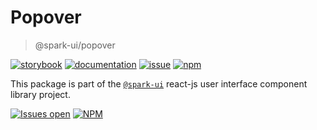 # Popover
> @spark-ui/popover

[![storybook](https://img.shields.io/badge/storybook-black?logo=storybook)](https://sparkui.vercel.app/?path=/docs/components-popover--docs)
[![documentation](https://img.shields.io/badge/documentation-black?logo=googledocs)](https://sparkui-adv.vercel.app/docs/components/popover)
[![issue](https://img.shields.io/badge/report%20a%20bug-black?logo=openbugbounty&logoColor=red)](https://github.com/adevinta/spark/issues/new?&projects=4&template=bug-report.yml&assignees=&labels=Component,Component%3A%20popover)
[![npm](https://img.shields.io/npm/dt/%40spark-ui/popover?logo=npm&labelColor=black)](https://www.npmjs.com/package/@spark-ui/popover)


This package is part of the [`@spark-ui`](https://github.com/adevinta/spark) react-js user interface component library project.

[![Issues open](https://img.shields.io/github/issues-search/adevinta/spark?query=is%3Aopen%20label%3A%22Component%3A%20popover%22&logo=openbugbounty&logoColor=red&label=issues%20open&color=red)](https://github.com/adevinta/spark/issues?q=is%3Aopen+label%3Apopover)
[![NPM](https://img.shields.io/npm/l/%40spark-ui%2Fpopover)](https://github.com/adevinta/spark/blob/main/packages/components/popover/LICENSE.md)
